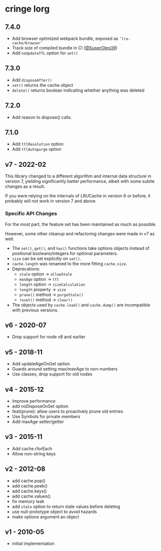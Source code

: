 # cringe lorg

## 7.4.0

* Add browser optimized webpack bundle, exposed as `'lru-cache/browser'`
* Track size of compiled bundle in CI ([@SuperOleg39](https://github.com/SuperOleg39))
* Add `noUpdateTTL` option for `set()`

## 7.3.0

* Add `disposeAfter()`
* `set()` returns the cache object
* `delete()` returns boolean indicating whether anything was deleted

## 7.2.0

* Add reason to dispose() calls.

## 7.1.0

* Add `ttlResolution` option
* Add `ttlAutopurge` option

## v7 - 2022-02

This library changed to a different algorithm and internal data structure
in version 7, yielding significantly better performance, albeit with
some subtle changes as a result.

If you were relying on the internals of LRUCache in version 6 or before, it
probably will not work in version 7 and above.

### Specific API Changes

For the most part, the feature set has been maintained as much as possible.

However, some other cleanup and refactoring changes were made in v7 as
well.

* The `set()`, `get()`, and `has()` functions take options objects
  instead of positional booleans/integers for optional parameters.
* `size` can be set explicitly on `set()`.
* `cache.length` was renamed to the more fitting `cache.size`.
* Deprecations:
  * `stale` option -> `allowStale`
  * `maxAge` option -> `ttl`
  * `length` option -> `sizeCalculation`
  * `length` property -> `size`
  * `prune()` method -> `purgeStale()`
  * `reset()` method -> `clear()`
* The objects used by `cache.load()` and `cache.dump()` are incompatible
  with previous versions.

## v6 - 2020-07

* Drop support for node v8 and earlier

## v5 - 2018-11

* Add updateAgeOnGet option
* Guards around setting max/maxAge to non-numbers
* Use classes, drop support for old nodes

## v4 - 2015-12

* Improve performance
* add noDisposeOnSet option
* feat(prune): allow users to proactively prune old entries
* Use Symbols for private members
* Add maxAge setter/getter

## v3 - 2015-11

* Add cache.rforEach
* Allow non-string keys

## v2 - 2012-08

* add cache.pop()
* add cache.peek()
* add cache.keys()
* add cache.values()
* fix memory leak
* add `stale` option to return stale values before deleting
* use null-prototype object to avoid hazards
* make options argument an object

## v1 - 2010-05

* initial implementation
